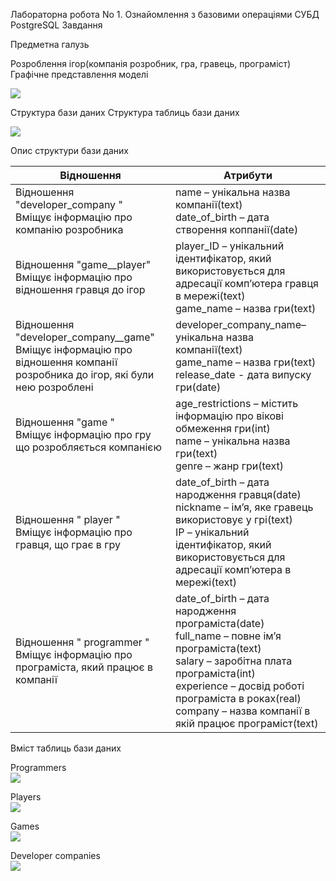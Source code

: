 ﻿Лабораторна робота No 1. Ознайомлення з базовими операціями СУБД PostgreSQL
Завдання

Предметна галузь

Розроблення ігор(компанія розробник, гра, гравець, програміст)
Графічне представлення моделі

![](https://github.com/DanyaPes/db/blob/master/sem5/lab1/diagram.png)

Структура бази даних
Структура таблиць бази даних

![](https://github.com/DanyaPes/db/blob/master/sem5/lab1/database.png)

Опис структури бази даних


| Відношення  | Атрибути  |
|-------------|-----------|
|   Відношення "developer_company " <br> Вміщує інформацію про компанію розробника|   name – унікальна назва компанії(text)<br>date_of_birth – дата створення коппанії(date)|
|   Відношення "game__player" <br> Вміщує інформацію про відношення гравця до ігор|   player_ID – унікальний ідентифікатор, який використовується для адресації комп’ютера гравця в мережі(text)<br>game_name – назва гри(text)|
|   Відношення "developer_company__game" <br> Вміщує інформацію про відношення компанії розробника до ігор, які були нею розроблені|   developer_company_name– унікальна назва компанії(text)<br>game_name – назва гри(text)<br>release_date - дата випуску гри(date)|
|  Відношення "game "<br>Вміщує інформацію про гру що розробляється компанією |  age_restrictions – містить інформацію про вікові обмеження гри(int) <br>name – унікальна назва гри(text) <br>genre – жанр гри(text)|
| Відношення " player " <br>Вміщує інформацію про гравця, що грає в гру |  date_of_birth – дата народження гравця(date)<br>nickname – ім’я, яке гравець використовує у грі(text)<br> IP – унікальний ідентифікатор, який використовується для адресації комп’ютера в мережі(text)|
|  Відношення " programmer "<br>Вміщує інформацію про програміста, який працює в компанії  |  date_of_birth – дата народження програміста(date) <br>full_name – повне ім’я програміста(text) <br>salary – заробітна плата програміста(int) <br>experience – досвід роботі програміста в роках(real) <br>company – назва компанії в якій працює програміст(text)|

Вміст таблиць бази даних


Programmers<br>
![](https://github.com/DanyaPes/db/blob/master/sem5/lab1/table___programmer.png)

Players<br>
![](https://github.com/DanyaPes/db/blob/master/sem5/lab1/table___player.png)

Games<br>
![](https://github.com/DanyaPes/db/blob/master/sem5/lab1/table___game.png)

Developer companies<br>
![](https://github.com/DanyaPes/db/blob/master/sem5/lab1/table___developer_company.png)
